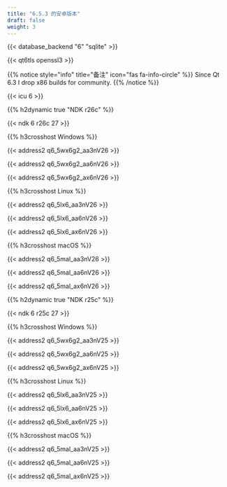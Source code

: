```yaml
---
title: "6.5.3 的安卓版本"
draft: false
weight: 3
---
```


{{< database_backend "6" "sqlite" >}}

{{< qt6tls openssl3 >}}

{{% notice style="info" title="备注"  icon="fas fa-info-circle" %}}
Since Qt 6.3 I drop x86 builds for community.
{{% /notice %}}

{{< icu 6 >}}

{{% h2dynamic true "NDK r26c" %}}

{{< ndk 6 r26c 27 >}}

{{% h3crosshost Windows %}}

{{< address2 q6_5wx6g2_aa3nV26 >}}

{{< address2 q6_5wx6g2_aa6nV26 >}}

{{< address2 q6_5wx6g2_ax6nV26 >}}

{{% h3crosshost Linux %}}

{{< address2 q6_5lx6_aa3nV26 >}}

{{< address2 q6_5lx6_aa6nV26 >}}

{{< address2 q6_5lx6_ax6nV26 >}}

{{% h3crosshost macOS %}}

{{< address2 q6_5mal_aa3nV26 >}}

{{< address2 q6_5mal_aa6nV26 >}}

{{< address2 q6_5mal_ax6nV26 >}}

{{% h2dynamic true "NDK r25c" %}}

{{< ndk 6 r25c 27 >}}

{{% h3crosshost Windows %}}

{{< address2 q6_5wx6g2_aa3nV25 >}}

{{< address2 q6_5wx6g2_aa6nV25 >}}

{{< address2 q6_5wx6g2_ax6nV25 >}}

{{% h3crosshost Linux %}}

{{< address2 q6_5lx6_aa3nV25 >}}

{{< address2 q6_5lx6_aa6nV25 >}}

{{< address2 q6_5lx6_ax6nV25 >}}

{{% h3crosshost macOS %}}

{{< address2 q6_5mal_aa3nV25 >}}

{{< address2 q6_5mal_aa6nV25 >}}

{{< address2 q6_5mal_ax6nV25 >}}
